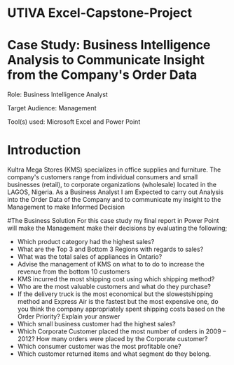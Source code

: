 # UTIVA Excel-Capstone-Project

# Case Study: Business Intelligence Analysis to Communicate Insight from the Company's Order Data

Role: Business Intelligence Analyst

Target Audience: Management

Tool(s) used: Microsoft Excel and Power Point

# Introduction
Kultra Mega Stores (KMS) specializes in office supplies and furniture. The company's customers range from individual consumers and small businesses (retail), to corporate organizations (wholesale) located in the LAGOS, Nigeria. As a Business Analyst I am Expected to carry out Analysis into the Order Data of the Company and to communicate my insight to the Management to make Informed Decision

#The Business Solution
For this case study my final report in Power Point will make the Management make their decisions by evaluating the following;
- Which product category had the highest sales?
- What are the Top 3 and Bottom 3 Regions with regards to 
sales?
- What was the total sales of appliances in Ontario?
- Advise the management of KMS on what to to do to increase the revenue from the bottom 10 customers
- KMS incurred the most shipping cost using which shipping method?
- Who are the most valuable customers and what do they purchase?
- If the delivery truck is the most economical but the slowestshipping method and Express Air is the fastest but the most expensive one, do you think the company appropriately spent shipping costs based on the Order Priority? Explain your answer
- Which small business customer had the highest sales?
- Which Corporate Customer placed the most number of orders in 2009 – 2012? How many orders were placed by the Corporate customer?
- Which consumer customer was the most profitable one?
- Which customer returned items and what segment do they belong.
